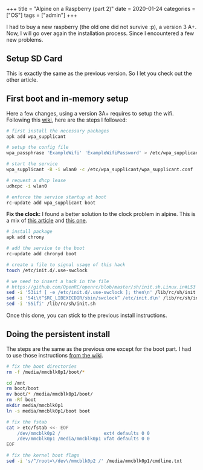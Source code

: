 +++
title = "Alpine on a Raspberry (part 2)"
date = 2020-01-24
categories = ["OS"]
tags = ["admin"]
+++

I had to buy a new raspberry (the old one did not survive :p), a version 3 A+.
Now, I will go over again the installation process. Since I encountered a few
new problems.

Setup SD Card
-------------

This is exactly the same as the previous version. So I let you check out the other
article.

First boot and in-memory setup
------------------------------

Here a few changes, using a version 3A+ requires to setup the wifi.
Following this [wiki](https://wiki.alpinelinux.org/wiki/Connecting_to_a_wireless_access_point),
here are the steps I followed:

```bash
# first install the necessary packages
apk add wpa_supplicant

# setup the config file
wpa_passphrase 'ExampleWifi' 'ExampleWifiPassword' > /etc/wpa_supplicant/wpa_supplicant.conf

# start the service
wpa_supplicant -B -i wlan0 -c /etc/wpa_supplicant/wpa_supplicant.conf

# request a dhcp lease
udhcpc -i wlan0

# enforce the service startup at boot
rc-update add wpa_supplicant boot
```

__Fix the clock:__ I found a better solution to the clock problem in alpine.
This is a mix of [this article](https://wiki.alpinelinux.org/wiki/Classic_install_or_sys_mode_on_Raspberry_Pi#Installation)
and [this one](https://gitlab.alpinelinux.org/alpine/aports/issues/8093).

```bash
# install package
apk add chrony

# add the service to the boot
rc-update add chronyd boot

# create a file to signal usage of this hack
touch /etc/init.d/.use-swclock

# we need to insert a hack in the file
# https://github.com/OpenRC/openrc/blob/master/sh/init.sh.Linux.in#L53
sed -i '53iif [ -e /etc/init.d/.use-swclock ]; then\n' /lib/rc/sh/init.sh
sed -i '54i\t“$RC_LIBEXECDIR/sbin/swclock” /etc/init.d\n' /lib/rc/sh/init.sh
sed -i '55ifi' /lib/rc/sh/init.sh
```

Once this done, you can stick to the previous install instructions.

Doing the persistent install
----------------------------

The steps are the same as the previous one except for the boot part.
I had to use those instructions [from the wiki](https://wiki.alpinelinux.org/wiki/Classic_install_or_sys_mode_on_Raspberry_Pi#Installation).

```bash
# fix the boot directories
rm -f /media/mmcblk0p1/boot/*

cd /mnt
rm boot/boot
mv boot/* /media/mmcblk0p1/boot/
rm -Rf boot
mkdir media/mmcblk0p1
ln -s media/mmcblk0p1/boot boot

# fix the fstab
cat > etc/fstab <<- EOF
	/dev/mmcblk0p2 /                ext4 defaults 0 0
	/dev/mmcblk0p1 /media/mmcblk0p1 vfat defaults 0 0
EOF

# fix the kernel boot flags
sed -i 's/^/root=\/dev\/mmcblk0p2 /' /media/mmcblk0p1/cmdline.txt
```

